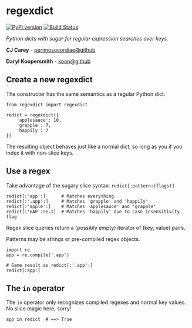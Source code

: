 # regexdict

[![PyPI version](https://badge.fury.io/py/bigO.svg)](http://badge.fury.io/py/bigO)
[![Build Status](https://travis-ci.org/perimosocordiae/bigO.svg?branch=master)](https://travis-ci.org/perimosocordiae/bigO)

*Python dicts with sugar for regular expression searches over keys.*

**CJ Carey** - [perimosocordiae@github](https://github.com/perimosocordiae/)

**Daryl Koopersmith** - [koop@github](https://github.com/koop/)

## Create a new regexdict

The constructor has the same semantics as a regular Python dict.

	from regexdict import regexdict

	redict = regexdict({
		'applesauce': 10,
		'grapple': 7,
		'happily': 7
	})

The resulting object behaves just like a normal dict,
so long as you if you index it with non-slice keys.

## Use a regex
Take advantage of the sugary slice syntax: `redict[:pattern:(flags)]`

	redict[:'app':]      # Matches everything
	redict[:'.app':]     # Matches 'grapple' and 'happily'
	redict[:'apple':]    # Matches 'applesauce' and 'grapple'
	redict[:'HAP':re.I]  # Matches 'happily' due to case insensitivity flag

Regex slice queries return a (possibly empty) iterator of (key, value) pairs.

Patterns may be strings or pre-compiled regex objects.

	import re
	app = re.compile('.app')

	# Same result as redict[:'.app':]
	redict[:app:]


## The `in` operator
The `in` operator only recognizes compiled regexes and normal key values.
No slice magic here, sorry!

	app in redict  # ==> True
